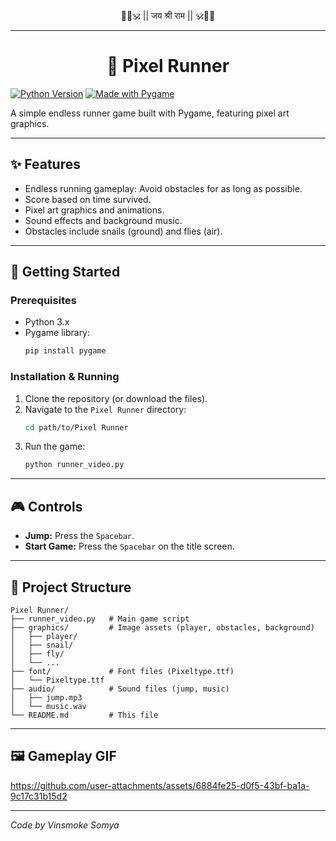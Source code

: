 <div align="center">
  🚩🧡🕉️ || जय श्री राम || 🕉️🧡🚩
</div>

---

<div align="center">
  <h1 style="border-bottom: none;">
    🏃 Pixel Runner
  </h1>
</div> 

[![Python Version](https://img.shields.io/badge/Python-3.x-blue.svg)](https://python.org)
[![Made with Pygame](https://img.shields.io/badge/Made%20with-Pygame-1f425f.svg)](https://www.pygame.org)

A simple endless runner game built with Pygame, featuring pixel art graphics.

---

## ✨ Features

*   Endless running gameplay: Avoid obstacles for as long as possible.
*   Score based on time survived.
*   Pixel art graphics and animations.
*   Sound effects and background music.
*   Obstacles include snails (ground) and flies (air).

---

## 🚀 Getting Started

### Prerequisites

*   Python 3.x
*   Pygame library:
    ```bash
    pip install pygame
    ```

### Installation & Running

1.  Clone the repository (or download the files).
2.  Navigate to the `Pixel Runner` directory:
    ```bash
    cd path/to/Pixel Runner
    ```
3.  Run the game:
    ```bash
    python runner_video.py
    ```

---

## 🎮 Controls

*   **Jump:** Press the `Spacebar`.
*   **Start Game:** Press the `Spacebar` on the title screen.

---

## 📂 Project Structure

```
Pixel Runner/
├── runner_video.py   # Main game script
├── graphics/         # Image assets (player, obstacles, background)
│   ├── player/
│   ├── snail/
│   ├── fly/
│   └── ...
├── font/             # Font files (Pixeltype.ttf)
│   └── Pixeltype.ttf
├── audio/            # Sound files (jump, music)
│   ├── jump.mp3
│   └── music.wav
└── README.md         # This file
```

---

## 🖼️ Gameplay GIF

https://github.com/user-attachments/assets/6884fe25-d0f5-43bf-ba1a-9c17c31b15d2

---

*Code by Vinsmoke Somya*
